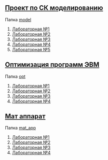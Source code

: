 [Проект по СК моделированию](https://docs.google.com/spreadsheets/d/1tnQTpO6tawxsNC92czHs5Ky_o5GuqKBQyFKCaBlHeH0/edit#gid=0)
---
Папка [model](/model)

1. [Лабораторная №1](/model/lab1)
1. [Лабораторная №2](/model/lab2)
1. [Лабораторная №3](/model/lab3)
1. [Лабораторная №4](/model/lab4)
1. [Лабораторная №5](/model/lab5)

[Оптимизация программ ЭВМ](https://docs.google.com/spreadsheets/d/1T-QrdMFIarlq8-EIh4YKtKOirJjsx05kk23SX0V3BXM/edit#gid=0)
---
Папка [opt](/opt)

1. [Лабораторная №1](/opt/lab1)
1. [Лабораторная №2](/opt/lab2)
1. [Лабораторная №3](/opt/lab3)
1. [Лабораторная №4](/opt/lab4)

[Мат аппарат](https://1drv.ms/f/s!AuyOkCqygmRkhHEWu2VCLnR57wCN)  
---
Папка [mat_app](/mat_app)

1. [Лабораторная №1](/mat_app/lab1)
1. [Лабораторная №2](/mat_app/lab2)
1. [Лабораторная №3](/mat_app/lab3)
1. [Лабораторная №4](/mat_app/lab4)